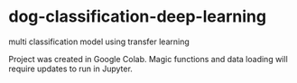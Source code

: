 # dog-classification-deep-learning
multi classification model using transfer learning


Project was created in Google Colab. Magic functions and data loading will require updates to run in Jupyter.
